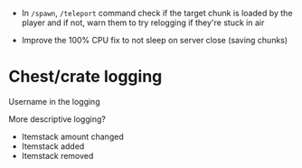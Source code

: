 - In `/spawn`, `/teleport` command check if the target chunk is loaded by the player
and if not, warn them to try relogging if they're stuck in air

- Improve the 100% CPU fix to not sleep on server close (saving chunks)

# Chest/crate logging
Username in the logging

More descriptive logging?
- Itemstack amount changed
- Itemstack added
- Itemstack removed